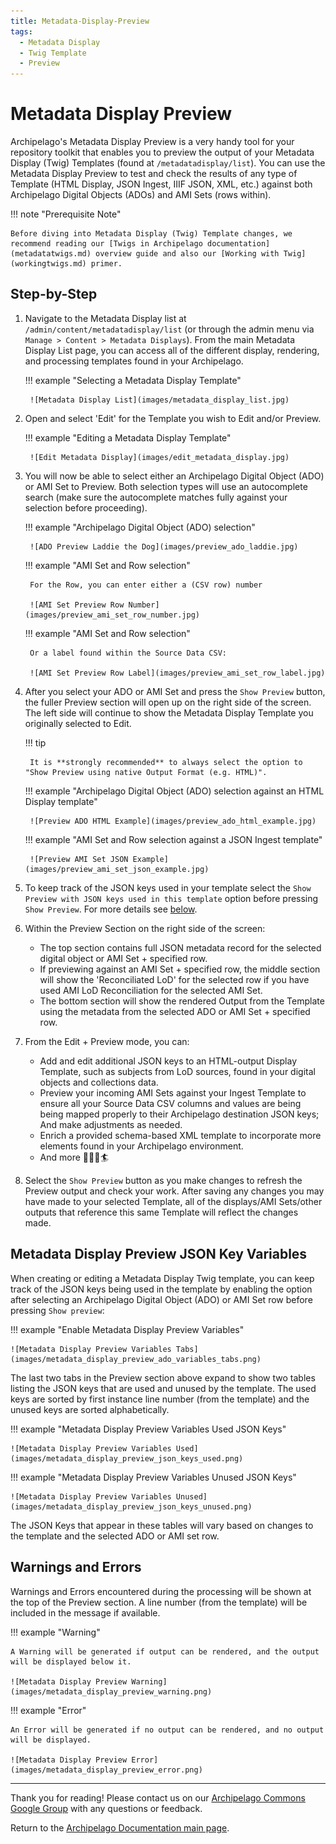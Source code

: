 ```yaml
---
title: Metadata-Display-Preview
tags:
  - Metadata Display
  - Twig Template
  - Preview
---
```


# Metadata Display Preview

Archipelago's Metadata Display Preview is a very handy tool for your repository toolkit that enables you to preview the output of your Metadata Display (Twig) Templates (found at `/metadatadisplay/list`). You can use the Metadata Display Preview to test and check the results of any type of Template (HTML Display, JSON Ingest, IIIF JSON, XML, etc.) against both Archipelago Digital Objects (ADOs) and AMI Sets (rows within). 

!!! note "Prerequisite Note"

    Before diving into Metadata Display (Twig) Template changes, we recommend reading our [Twigs in Archipelago documentation](metadatatwigs.md) overview guide and also our [Working with Twig](workingtwigs.md) primer.

## Step-by-Step

1. Navigate to the Metadata Display list at `/admin/content/metadatadisplay/list` (or through the admin menu via  `Manage > Content > Metadata Displays`). From the main Metadata Display List page, you can access all of the different display, rendering, and processing templates found in your Archipelago.

    !!! example "Selecting a Metadata Display Template"

        ![Metadata Display List](images/metadata_display_list.jpg)

2. Open and select 'Edit' for the Template you wish to Edit and/or Preview.

    !!! example "Editing a Metadata Display Template"

        ![Edit Metadata Display](images/edit_metadata_display.jpg)

3. You will now be able to select either an Archipelago Digital Object (ADO) or AMI Set to Preview. Both selection types will use an autocomplete search (make sure the autocomplete matches fully against your selection before proceeding).

    !!! example "Archipelago Digital Object (ADO) selection"

        ![ADO Preview Laddie the Dog](images/preview_ado_laddie.jpg)

    !!! example "AMI Set and Row selection"

        For the Row, you can enter either a (CSV row) number

        ![AMI Set Preview Row Number](images/preview_ami_set_row_number.jpg)

    !!! example "AMI Set and Row selection"

        Or a label found within the Source Data CSV:

        ![AMI Set Preview Row Label](images/preview_ami_set_row_label.jpg)

4. After you select your ADO or AMI Set and press the `Show Preview` button, the fuller Preview section will open up on the right side of the screen. The left side will continue to show the Metadata Display Template you originally selected to Edit.

    !!! tip

        It is **strongly recommended** to always select the option to "Show Preview using native Output Format (e.g. HTML)".

    !!! example "Archipelago Digital Object (ADO) selection against an HTML Display template"

        ![Preview ADO HTML Example](images/preview_ado_html_example.jpg)
    
    !!! example "AMI Set and Row selection against a JSON Ingest template"

        ![Preview AMI Set JSON Example](images/preview_ami_set_json_example.jpg)

5. To keep track of the JSON keys used in your template select the `Show Preview with JSON keys used in this template` option before pressing `Show Preview`. For more details see [below](#metadata-display-preview-json-key-variables).

5. Within the Preview Section on the right side of the screen:
    - The top section contains full JSON metadata record for the selected digital object or AMI Set + specified row.
    - If previewing against an AMI Set + specified row, the middle section will show the 'Reconciliated LoD' for the selected row if you have used AMI LoD Reconciliation for the selected AMI Set.
    - The bottom section will show the rendered Output from the Template using the metadata from the selected ADO or AMI Set + specified row.
    
6. From the Edit + Preview mode, you can:
    - Add and edit additional JSON keys to an HTML-output Display Template, such as subjects from LoD sources, found in your digital objects and collections data.
    - Preview your incoming AMI Sets against your Ingest Template to ensure all your Source Data CSV columns and values are being being mapped properly to their Archipelago destination JSON keys; And make adjustments as needed.
    - Enrich a provided schema-based XML template to incorporate more elements found in your Archipelago environment.
    - And more 🧑‍🍳🎨🏄     

7. Select the `Show Preview` button as you make changes to refresh the Preview output and check your work. After saving any changes you may have made to your selected Template, all of the displays/AMI Sets/other outputs that reference this same Template will reflect the changes made.

## Metadata Display Preview JSON Key Variables

When creating or editing a Metadata Display Twig template, you can keep track of the JSON keys being used in the template by enabling the option after selecting an Archipelago Digital Object (ADO) or AMI Set row before pressing `Show preview`:

!!! example "Enable Metadata Display Preview Variables"

    ![Metadata Display Preview Variables Tabs](images/metadata_display_preview_ado_variables_tabs.png)

The last two tabs in the Preview section above expand to show two tables listing the JSON keys that are used and unused by the template. The used keys are sorted by first instance line number (from the template) and the unused keys are sorted alphabetically.

!!! example "Metadata Display Preview Variables Used JSON Keys"

    ![Metadata Display Preview Variables Used](images/metadata_display_preview_json_keys_used.png)

!!! example "Metadata Display Preview Variables Unused JSON Keys"

    ![Metadata Display Preview Variables Unused](images/metadata_display_preview_json_keys_unused.png)

The JSON Keys that appear in these tables will vary based on changes to the template and the selected ADO or AMI set row.

## Warnings and Errors

Warnings and Errors encountered during the processing will be shown at the top of the Preview section. A line number (from the template) will be included in the message if available.

!!! example "Warning"

    A Warning will be generated if output can be rendered, and the output will be displayed below it.

    ![Metadata Display Preview Warning](images/metadata_display_preview_warning.png)

!!! example "Error"

    An Error will be generated if no output can be rendered, and no output will be displayed.

    ![Metadata Display Preview Error](images/metadata_display_preview_error.png)

___

Thank you for reading! Please contact us on our [Archipelago Commons Google Group](https://groups.google.com/forum/#!forum/archipelago-commons) with any questions or feedback.

Return to the [Archipelago Documentation main page](index.md).
